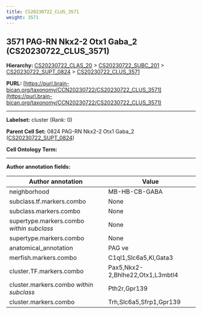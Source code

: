 ```yaml
---
title: CS20230722_CLUS_3571
weight: 3571
---
```

## 3571 PAG-RN Nkx2-2 Otx1 Gaba_2 (CS20230722_CLUS_3571)
<b>Hierarchy: </b>
[CS20230722_CLAS_20](../CS20230722_CLAS_20) >
[CS20230722_SUBC_201](../CS20230722_SUBC_201) >
[CS20230722_SUPT_0824](../CS20230722_SUPT_0824) >
[CS20230722_CLUS_3571](../CS20230722_CLUS_3571)

**PURL:** [https://purl.brain-bican.org/taxonomy/CCN20230722/CS20230722_CLUS_3571](https://purl.brain-bican.org/taxonomy/CCN20230722/CS20230722_CLUS_3571)

---


**Labelset:** cluster (Rank: 0)

**Parent Cell Set:** 0824 PAG-RN Nkx2-2 Otx1 Gaba_2 ([CS20230722_SUPT_0824](../CS20230722_SUPT_0824))



**Cell Ontology Term:** 

[MARKER GENES.]: #


---

[TRANSFERRED ANNOTATIONS.]: #


[AUTHOR ANNOTATION FIELDS.]: #


**Author annotation fields:**

| Author annotation | Value |
|-------------------|-------|
|neighborhood|MB-HB-CB-GABA|
|subclass.tf.markers.combo|None|
|subclass.markers.combo|None|
|supertype.markers.combo _within subclass_|None|
|supertype.markers.combo|None|
|anatomical_annotation|PAG ve|
|merfish.markers.combo|C1ql1,Slc6a5,Kl,Gata3|
|cluster.TF.markers.combo|Pax5,Nkx2-2,Bhlhe22,Otx1,L3mbtl4|
|cluster.markers.combo _within subclass_|Pth2r,Gpr139|
|cluster.markers.combo|Trh,Slc6a5,Sfrp1,Gpr139|
